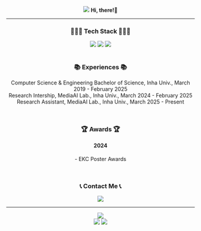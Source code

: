 
<div align="center">
	<div>
		<img src="https://capsule-render.vercel.app/api?type=waving&height=300&color=gradient&text=CY%20Studio" />
		<strong>Hi, there!👋</strong>
	</div>
	<hr/>
	<div>
		<h3>🧑🏻‍💻 Tech Stack 🧑🏻‍💻</h3>
		<img src="https://img.shields.io/badge/C++-00599C?style=flat&logo=Cplusplus&logoColor=white" />
		<img src="https://img.shields.io/badge/React-51CAEB?style=flat&logo=React&logoColor=white" />
		<img src="https://img.shields.io/badge/Unity-666666?style=flat&logo=Unity&logoColor=white" />
	</div>
	<br/>
	<div>
		<h3>📚 Experiences 📚</h3>
		<p>
			Computer Science & Engineering Bachelor of Science, Inha Univ., March 2019 - February 2025<br/>
			Research Intership, MediaAI Lab., Inha Univ., March 2024 - February 2025<br/>
			Research Assistant, MediaAI Lab., Inha Univ., March 2025 - Present 
		</p>
	</div>
	<br/>
	<div>
		<h3>🏆 Awards 🏆</h3>
		<h4>2024</h4>
		<p>
			- EKC Poster Awards
	 	</p>
	</div>
	<br/>
	<div>
		<h3> 📞 Contact Me 📞 </h3>
		<a href="mailto:cksdud7890@naver.com">
		    <img src="https://img.shields.io/badge/Email-1E90FF?style=for-the-badge&logo=minutemailer&logoColor=white">
		</a>
	</div>
</div>

---

<div align="center">
  	<div>
   		<img src="https://github-readme-stats.vercel.app/api?username=flashcy"/>
		<br/>
   		<img src="https://mazassumnida.wtf/api/v2/generate_badge?boj=cksdud7890"/>
   		<img src="https://banner.codetree.ai/v1/banner/cksdud7890"/>
   	</div>
</div>
